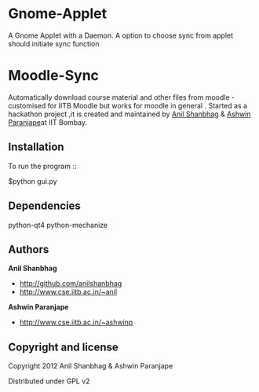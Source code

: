 Gnome-Applet
=================
A Gnome Applet with a Daemon. A option to choose sync from applet should initiate sync function


Moodle-Sync
=================

Automatically download course material and other files from moodle - customised for IITB Moodle but works for moodle in general . 
Started as a hackathon project ,it is created and maintained by [Anil Shanbhag](http://github.com/anilshanbhag) & [Ashwin Paranjape](http://www.cse.iitb.ac.in/~ashwinp)at IIT Bombay.



Installation
----------

To run the program :: 

$python gui.py



Dependencies
----------
 
python-qt4
python-mechanize


Authors
-------

**Anil Shanbhag**

+ http://github.com/anilshanbhag
+ http://www.cse.iitb.ac.in/~anil

**Ashwin Paranjape**

+ http://www.cse.iitb.ac.in/~ashwinp



Copyright and license
---------------------

Copyright 2012 Anil Shanbhag & Ashwin Paranjape

Distributed under GPL v2
